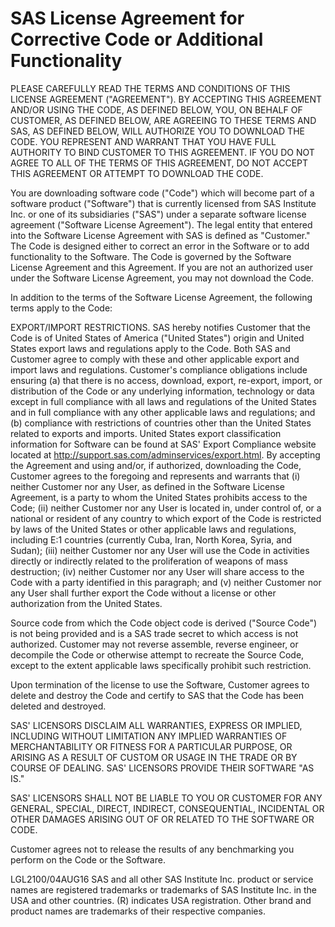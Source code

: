 # SAS License Agreement for Corrective Code or Additional Functionality

PLEASE CAREFULLY READ THE TERMS AND CONDITIONS OF THIS LICENSE AGREEMENT ("AGREEMENT"). BY ACCEPTING THIS AGREEMENT AND/OR USING THE CODE, AS DEFINED BELOW, YOU, ON BEHALF OF CUSTOMER, AS DEFINED BELOW, ARE AGREEING TO THESE TERMS AND SAS, AS DEFINED BELOW, WILL AUTHORIZE YOU TO DOWNLOAD THE CODE. YOU REPRESENT AND WARRANT THAT YOU HAVE FULL AUTHORITY TO BIND CUSTOMER TO THIS AGREEMENT. IF YOU DO NOT AGREE TO ALL OF THE TERMS OF THIS AGREEMENT, DO NOT ACCEPT THIS AGREEMENT OR ATTEMPT TO DOWNLOAD THE CODE.

You are downloading software code ("Code") which will become part of a software product ("Software") that is currently licensed from SAS Institute Inc. or one of its subsidiaries ("SAS") under a separate software license agreement ("Software License Agreement"). The legal entity that entered into the Software License Agreement with SAS is defined as "Customer." The Code is designed either to correct an error in the Software or to add functionality to the Software. The Code is governed by the Software License Agreement and this Agreement. If you are not an authorized user under the Software License Agreement, you may not download the Code.

In addition to the terms of the Software License Agreement, the following terms apply to the Code:

EXPORT/IMPORT RESTRICTIONS. SAS hereby notifies Customer that the Code is of United States of America ("United States") origin and United States export laws and regulations apply to the Code. Both SAS and Customer agree to comply with these and other applicable export and import laws and regulations. Customer's compliance obligations include ensuring (a) that there is no access, download, export, re-export, import, or distribution of the Code or any underlying information, technology or data except in full compliance with all laws and regulations of the United States and in full compliance with any other applicable laws and regulations; and (b) compliance with restrictions of countries other than the United States related to exports and imports. United States export classification information for Software can be found at SAS' Export Compliance website located at http://support.sas.com/adminservices/export.html. By accepting the Agreement and using and/or, if authorized, downloading the Code, Customer agrees to the foregoing and represents and warrants that (i) neither Customer nor any User, as defined in the Software License Agreement, is a party to whom the United States prohibits access to the Code; (ii) neither Customer nor any User is located in, under control of, or a national or resident of any country to which export of the Code is restricted by laws of the United States or other applicable laws and regulations, including E:1 countries (currently Cuba, Iran, North Korea, Syria, and Sudan); (iii) neither Customer nor any User will use the Code in activities directly or indirectly related to the proliferation of weapons of mass destruction; (iv) neither Customer nor any User will share access to the Code with a party identified in this paragraph; and (v) neither Customer nor any User shall further export the Code without a license or other authorization from the United States.

Source code from which the Code object code is derived ("Source Code") is not being provided and is a SAS trade secret to which access is not authorized. Customer may not reverse assemble, reverse engineer, or decompile the Code or otherwise attempt to recreate the Source Code, except to the extent applicable laws specifically prohibit such restriction.

Upon termination of the license to use the Software, Customer agrees to delete and destroy the Code and certify to SAS that the Code has been deleted and destroyed.

SAS' LICENSORS DISCLAIM ALL WARRANTIES, EXPRESS OR IMPLIED, INCLUDING WITHOUT LIMITATION ANY IMPLIED WARRANTIES OF MERCHANTABILITY OR FITNESS FOR A PARTICULAR PURPOSE, OR ARISING AS A RESULT OF CUSTOM OR USAGE IN THE TRADE OR BY COURSE OF DEALING. SAS' LICENSORS PROVIDE THEIR SOFTWARE "AS IS."

SAS' LICENSORS SHALL NOT BE LIABLE TO YOU OR CUSTOMER FOR ANY GENERAL, SPECIAL, DIRECT, INDIRECT, CONSEQUENTIAL, INCIDENTAL OR OTHER DAMAGES ARISING OUT OF OR RELATED TO THE SOFTWARE OR CODE.

Customer agrees not to release the results of any benchmarking you perform on the Code or the Software.

LGL2100/04AUG16 SAS and all other SAS Institute Inc. product or service names are registered trademarks or trademarks of SAS Institute Inc. in the USA and other countries. (R) indicates USA registration. Other brand and product names are trademarks of their respective companies.